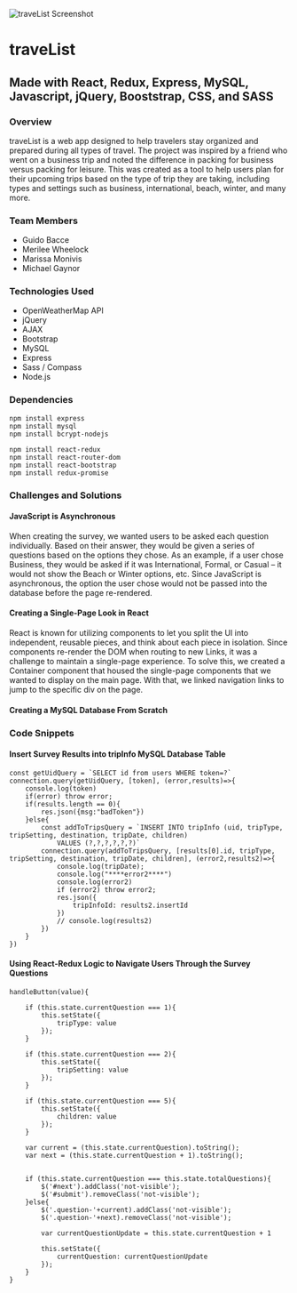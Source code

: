 ![traveList Screenshot](assets/images/travelist.png "traveList Homepage")

# traveList
## Made with React, Redux, Express, MySQL, Javascript, jQuery, Booststrap, CSS, and SASS

### Overview
traveList is a web app designed to help travelers stay organized and prepared during all types of travel. The project was inspired by a friend who went on a business trip and noted the difference in packing for business versus packing for leisure. This was created as a tool to help users plan for their upcoming trips based on the type of trip they are taking, including types and settings such as business, international, beach, winter, and many more.

### Team Members
* Guido Bacce
* Merilee Wheelock
* Marissa Monivis
* Michael Gaynor

### Technologies Used
* OpenWeatherMap API
* jQuery
* AJAX
* Bootstrap
* MySQL
* Express
* Sass / Compass
* Node.js

### Dependencies
```
npm install express
npm install mysql
npm install bcrypt-nodejs

npm install react-redux
npm install react-router-dom
npm install react-bootstrap
npm install redux-promise
```

### Challenges and Solutions
#### JavaScript is Asynchronous
When creating the survey, we wanted users to be asked each question individually. Based on their answer, they would be given a series of questions based on the options they chose. As an example, if a user chose Business, they would be asked if it was International, Formal, or Casual – it would not show the Beach or Winter options, etc. Since JavaScript is asynchronous, the option the user chose would not be passed into the database before the page re-rendered.
#### Creating a Single-Page Look in React
React is known for utilizing components to let you split the UI into independent, reusable pieces, and think about each piece in isolation. Since components re-render the DOM when routing to new Links, it was a challenge to maintain a single-page experience. To solve this, we created a Container component that housed the single-page components that we wanted to display on the main page. With that, we linked navigation links to jump to the specific div on the page.
#### Creating a MySQL Database From Scratch


### Code Snippets
#### Insert Survey Results into tripInfo MySQL Database Table
```
const getUidQuery = `SELECT id from users WHERE token=?`
connection.query(getUidQuery, [token], (error,results)=>{
    console.log(token)
    if(error) throw error;
    if(results.length == 0){
        res.json({msg:"badToken"})
    }else{
        const addToTripsQuery = `INSERT INTO tripInfo (uid, tripType, tripSetting, destination, tripDate, children)
            VALUES (?,?,?,?,?,?)`
        connection.query(addToTripsQuery, [results[0].id, tripType, tripSetting, destination, tripDate, children], (error2,results2)=>{
            console.log(tripDate);
            console.log("****error2****")
            console.log(error2)
            if (error2) throw error2;
            res.json({
                tripInfoId: results2.insertId
            })
            // console.log(results2)
        })
    }
})
```
#### Using React-Redux Logic to Navigate Users Through the Survey Questions
```
handleButton(value){

    if (this.state.currentQuestion === 1){
        this.setState({
            tripType: value
        });
    }

    if (this.state.currentQuestion === 2){
        this.setState({
            tripSetting: value
        });
    }

    if (this.state.currentQuestion === 5){
        this.setState({
            children: value
        });
    }

    var current = (this.state.currentQuestion).toString();
    var next = (this.state.currentQuestion + 1).toString();


    if (this.state.currentQuestion === this.state.totalQuestions){
        $('#next').addClass('not-visible');
        $('#submit').removeClass('not-visible');
    }else{   
        $('.question-'+current).addClass('not-visible');
        $('.question-'+next).removeClass('not-visible');
     
        var currentQuestionUpdate = this.state.currentQuestion + 1

        this.setState({
            currentQuestion: currentQuestionUpdate
        });        
    }
}
```

<!-- ### Screenshots
#### Homepage
![Homepage](/public/images/homepage.png)
#### Route Search
![Route Search](/public/images/route-search.png)
#### Log In Modal
![Log In Modal](/public/images/login-modal.png)
#### Register Modal
![Register Modal](/public/images/register-modal.png)
#### User Profile Page
![User Profile Page](/public/images/profile-page.png) -->